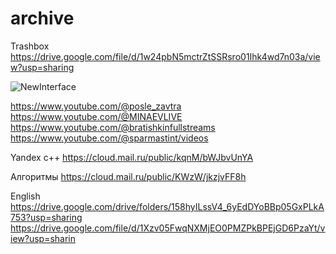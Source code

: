 # archive
Trashbox
https://drive.google.com/file/d/1w24pbN5mctrZtSSRsro01Ihk4wd7n03a/view?usp=sharing

![NewInterface](https://github.com/dudeel/archive/assets/76850149/e7870410-942c-465d-ba5c-183438cd5057)

https://www.youtube.com/@posle_zavtra
https://www.youtube.com/@MINAEVLIVE
https://www.youtube.com/@bratishkinfullstreams
https://www.youtube.com/@sparmastint/videos


Yandex c++
https://cloud.mail.ru/public/kqnM/bWJbvUnYA

Алгоритмы
https://cloud.mail.ru/public/KWzW/jkzjvFF8h

English
https://drive.google.com/drive/folders/158hyILssV4_6yEdDYoBBp05GxPLkA753?usp=sharing
https://drive.google.com/file/d/1Xzv05FwqNXMjEO0PMZPkBPEjGD6PzaYt/view?usp=sharin

